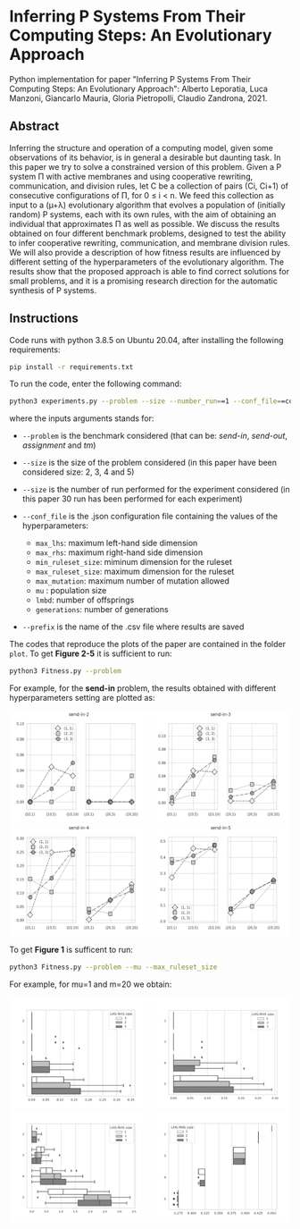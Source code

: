 # Inferring P Systems From Their Computing Steps: An Evolutionary Approach

Python implementation for paper "Inferring P Systems From Their Computing Steps: An Evolutionary Approach": Alberto Leporatia, Luca Manzoni, Giancarlo Mauria, Gloria Pietropolli, Claudio Zandrona, 2021.

## Abstract
Inferring the structure and operation of a computing model, given some observations of its behavior, is in general a desirable but daunting task. In this paper we try to solve a constrained version of this problem. Given a P system Π with active membranes and using cooperative rewriting, communication, and division
rules, let C be a collection of pairs (Ci, Ci+1) of consecutive configurations of Π, for 0 ≤ i < n. We feed this collection as input to a (µ+λ) evolutionary algorithm that evolves a population of (initially random) P systems, each with its own rules, with the aim of obtaining an individual that approximates Π as well as
possible. We discuss the results obtained on four different benchmark problems, designed to test the ability to infer cooperative rewriting, communication, and
membrane division rules. We will also provide a description of how fitness results are influenced by different setting of the hyperparameters of the evolutionary
algorithm. The results show that the proposed approach is able to find correct solutions for small problems, and it is a promising research direction for the
automatic synthesis of P systems.

## Instructions

Code runs with python 3.8.5 on Ubuntu 20.04, after installing the following requirements:  

```bash
pip install -r requirements.txt 
```

To run the code, enter the following command:

```bash
python3 experiments.py --problem --size --number_run==1 --conf_file==conf.json --prefix=='out' 
```
where the inputs arguments stands for: 
* `--problem` is the benchmark considered (that can be: _send-in_, _send-out_, _assignment_ and _tm_)
* `--size` is the size of the problem considered (in this paper have been considered size: 2, 3, 4 and 5)
* `--size` is the number of run performed for the experiment considered (in this paper 30 run has been performed for each experiment)
* `--conf_file` is the .json configuration file containing the values of the hyperparameters:
  * `max_lhs`: maximum left-hand side dimension 
  * `max_rhs`: maximum right-hand side dimension
  * `min_ruleset_size`: miminum dimension for the ruleset
  * `max_ruleset_size`: maximum dimension for the ruleset
  * `max_mutation`: maximum number of mutation allowed
  * `mu` : population size
  * `lmbd`: number of offsprings
  * `generations`: number of generations
  
* `--prefix` is the name of the .csv file where results are saved 

The codes that reproduce the plots of the paper are contained in the folder `plot`.
To get __Figure 2-5__ it is sufficient to run:
```bash
python3 Fitness.py --problem
```
For example, for the __send-in__ problem, the results obtained with different hyperparameters setting are plotted as: 

<img src="/img/send-in-2-fitness-subplot_comparison.png" width="250" height="200"> <img src="/img/send-in-3-fitness-subplot_comparison.png" width="250" height="200">
<img src="/img/send-in-4-fitness-subplot_comparison.png" width="250" height="200"> <img src="/img/send-in-5-fitness-subplot_comparison.png" width="250" height="200">

To get __Figure 1__ is sufficent to run: 
```bash
python3 Fitness.py --problem --mu --max_ruleset_size
```
For example, for mu=1 and m=20 we obtain:

<img src="/img/send-in-bp.png" width="250" height="200"> <img src="/img/send-out-bp.png" width="250" height="200">
<img src="/img/assignment-bp.png" width="250" height="200"> <img src="/img/tm-bp.png" width="250" height="200">
